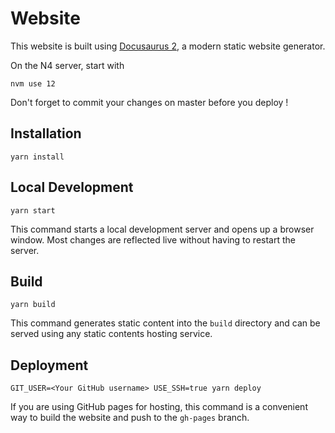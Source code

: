 # Website

This website is built using [Docusaurus 2](https://docusaurus.io/), a modern static website generator.

On the N4 server, start with 
```console 
nvm use 12
```

Don't forget to commit your changes on master before you deploy !

## Installation

```console
yarn install
```

## Local Development

```console
yarn start
```

This command starts a local development server and opens up a browser window. Most changes are reflected live without having to restart the server.

## Build

```console
yarn build
```

This command generates static content into the `build` directory and can be served using any static contents hosting service.

## Deployment

```console
GIT_USER=<Your GitHub username> USE_SSH=true yarn deploy
```

If you are using GitHub pages for hosting, this command is a convenient way to build the website and push to the `gh-pages` branch.
